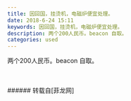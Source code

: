 ```yaml
---
title: 因回国，挂烫机，电磁炉便宜处理。
date: 2018-6-24 15:11
keywords: 因回国，挂烫机，电磁炉便宜处理。
description: 两个200人民币。beacon 自取。
categories: used
---
```

<td class="t_f" id="postmessage_1447380">

两个200人民币。beacon 自取。<br/>
<img alt="" border="0" class="zoom" data-cf-modified-8b23a692cf99ef9ba96433de-="" file="http://www.flw.ph/data/appbyme/upload/image/201806/24/eB2DMX9JWmOl.jpg" id="aimg_KKtuG" lazyloadthumb="1" onclick="" onmouseover="" src="http://www.flw.ph/data/appbyme/upload/image/201806/24/eB2DMX9JWmOl.jpg"/><br/>
<br/>
<img alt="" border="0" class="zoom" data-cf-modified-8b23a692cf99ef9ba96433de-="" file="http://www.flw.ph/data/appbyme/upload/image/201806/24/g6du0DJOxksi.jpg" id="aimg_x1xuU" lazyloadthumb="1" onclick="" onmouseover="" src="http://www.flw.ph/data/appbyme/upload/image/201806/24/g6du0DJOxksi.jpg"/><br/>
<br/>
</td>
###### 转载自[菲龙网]